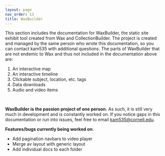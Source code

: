 ```yaml
---
layout: page
nav_order: 13
title: WaxBuilder
---
```

This section includes the documentation for WaxBuilder, the static site exhibit tool created from Wax and CollectionBuilder. The project is created and managed by the same person who wrote this documentation, so you can contact kam535 with additional questions.
The parts of WaxBuilder that are not endemic to Wax and thus not included in the documentation above are:
<br>
1. An interactive map
2. An interactive timeline
3. Clickable subject, location, etc. tags
4. Data downloads
5. Audio and video items
<br>

**WaxBuilder is the passion project of one person.** As such, it is still very much in development and is constantly worked on. If you notice gaps in this documentation or run into issues, feel free to email kam535@cornell.edu.

**Features/bugs currently being worked on**:
* Add pagination navbars to video player
* Merge av layout with generic layout
* Add individual docs to each folder
